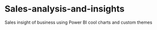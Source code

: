 # Sales-analysis-and-insights
Sales insight of business using Power BI cool charts and custom themes
